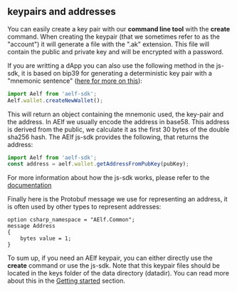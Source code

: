 ## keypairs and addresses

You can easily create a key pair with our **command line tool** with the **create** command. When creating the keypair (that we sometimes refer to as the "account") it will generate a file with the ".ak" extension. This file will contain the public and private key and will be encrypted with a password.

If you are writting a dApp you can also use the following method in the js-sdk, it is based on bip39 for generating a deterministic key pair with a "mnemonic sentence" ([here for more on this](https://github.com/bitcoin/bips/blob/master/bip-0039.mediawiki)):

```js
import Aelf from 'aelf-sdk';
Aelf.wallet.createNewWallet();
```

This will return an object containing the mnemonic used, the key-pair and the address. In AElf we usually encode the address in base58. This address is derived from the public, we calculate it as the first 30 bytes of the double sha256 hash. The AElf js-sdk provides the following, that returns the address:

```js
import Aelf from 'aelf-sdk';
const address = aelf.wallet.getAddressFromPubKey(pubKey);
```

For more information about how the js-sdk works, please refer to the [documentation](https://github.com/AElfProject/aelf-sdk.js/blob/doc-2.0/docs/Wallet.md)

Finally here is the Protobuf message we use for representing an address, it is often used by other types to represent addresses:

```Proto
option csharp_namespace = "AElf.Common";
message Address
{
    bytes value = 1;
}
```

To sum up, if you need an AElf keypair, you can either directly use the **create** command or use the js-sdk. Note that this keypair files should be located in the keys folder of the data directory (datadir). You can read more about this in the [Getting started](../introduction/run-node.md) section.